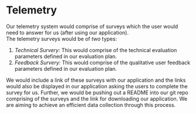 # Telemetry 

Our telemetry system would comprise of surveys which the user would need to answer for us (after using our application).  
The telemetry surveys would be of _two_ types:  
1. _Technical Survery:_ This would comprise of the technical evaluation parameters defined in our evaluation plan.  
2. _Feedback Survery:_ This would comprise of the qualitative user feedback parameters defined in our evaluation plan.  

We would include a link of these surveys with our application and the links would also be displayed in our application asking the users to complete the survey for us. Further, we would be pushing out a README into our git repo comprising of the surveys and the link for downloading our application. We are aiming to achieve an efficient data collection through this process.

